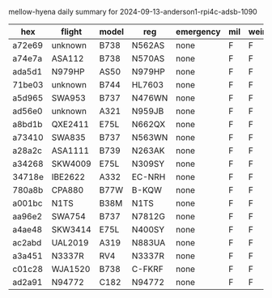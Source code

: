 mellow-hyena daily summary for 2024-09-13-anderson1-rpi4c-adsb-1090

|hex|flight|model|reg|emergency|mil|weirdo|
|--|--|--|--|--|--|--|
|a72e69|unknown|B738|N562AS|none|F|F|
|a74e7a|ASA112|B738|N570AS|none|F|F|
|ada5d1|N979HP|AS50|N979HP|none|F|F|
|71be03|unknown|B744|HL7603|none|F|F|
|a5d965|SWA953|B737|N476WN|none|F|F|
|ad56e0|unknown|A321|N959JB|none|F|F|
|a8bd1b|QXE2411|E75L|N662QX|none|F|F|
|a73410|SWA835|B737|N563WN|none|F|F|
|a28a2c|ASA1111|B739|N263AK|none|F|F|
|a34268|SKW4009|E75L|N309SY|none|F|F|
|34718e|IBE2622|A332|EC-NRH|none|F|F|
|780a8b|CPA880|B77W|B-KQW|none|F|F|
|a001bc|N1TS|B38M|N1TS|none|F|F|
|aa96e2|SWA754|B737|N7812G|none|F|F|
|a4ae48|SKW3414|E75L|N400SY|none|F|F|
|ac2abd|UAL2019|A319|N883UA|none|F|F|
|a3a451|N3337R|RV4|N3337R|none|F|F|
|c01c28|WJA1520|B738|C-FKRF|none|F|F|
|ad2a91|N94772|C182|N94772|none|F|F|
